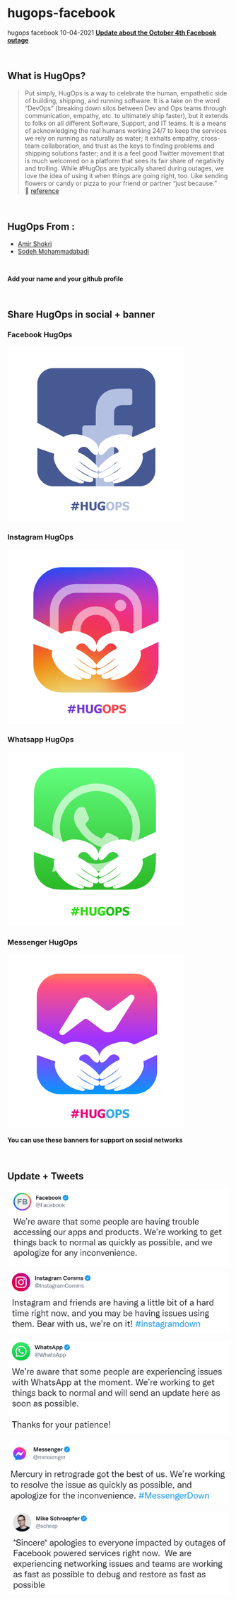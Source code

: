 # hugops-facebook
hugops facebook 10-04-2021
**[Update about the October 4th Facebook outage](https://engineering.fb.com/2021/10/04/networking-traffic/outage/)**

<br />

## What is HugOps?
> Put simply, HugOps is a way to celebrate the human, empathetic side of building, shipping, and running software. It is a take on the word “DevOps” (breaking down silos between Dev and Ops teams through communication, empathy, etc. to ultimately ship faster), but it extends to folks on all different Software, Support, and IT teams. It is a means of acknowledging the real humans working 24/7 to keep the services we rely on running as naturally as water; it exhalts empathy, cross-team collaboration, and trust as the keys to finding problems and shipping solutions faster; and it is a feel good Twitter movement that is much welcomed on a platform that sees its fair share of negativity and trolling. While #HugOps are typically shared during outages, we love the idea of using it when things are going right, too. Like sending flowers or candy or pizza to your friend or partner “just because.” <br /> 🔗 [reference](https://www.atlassian.com/blog/statuspage/be-kind-during-downtime-send-hugops-love-today-and-every-day)

<br />

## HugOps From :
- [Amir Shokri](https://github.com/amirshnll)
- [Sodeh Mohammadabadi](https://github.com/irSodeh)
<br />

**Add your name and your github profile**

<br />

## Share HugOps in social + banner

### Facebook HugOps
![Facebook HugOps](hugops/Facebook-HugOPS.png)

### Instagram HugOps
![Instagram HugOps](hugops/instagram-HugOPS.png)

### Whatsapp HugOps
![Whatsapp HugOps](hugops/WHAT-HugOPS.png)

### Messenger HugOps
![Messenger HugOps](hugops/fm-HugOPS.png)

  
**You can use these banners for support on social networks**

<br />

## Update + Tweets
![Facebook Tweet](tweets/facebook-twitt.PNG)

![Instagram Tweet](tweets/instagram-twitt.PNG)

![Whatsapp Tweet](tweets/whatsapp-twitt.PNG)

![Messenger Tweet](tweets/messenger-twitt.PNG)

![Facebook CTO Tweet](tweets/mike-twitt.PNG)
